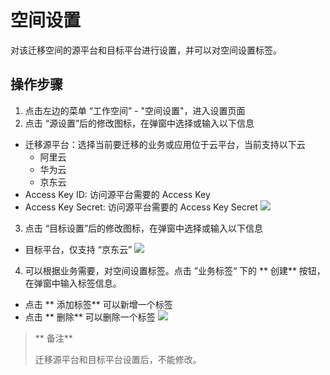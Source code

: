 # 空间设置
对该迁移空间的源平台和目标平台进行设置，并可以对空间设置标签。

## 操作步骤
1. 点击左边的菜单 “工作空间” - "空间设置"，进入设置页面
2. 点击 “源设置”后的修改图标，在弹窗中选择或输入以下信息
  - 迁移源平台：选择当前要迁移的业务或应用位于云平台，当前支持以下云
    - 阿里云
    - 华为云
    - 京东云
  - Access Key ID: 访问源平台需要的 Access Key
  - Access Key Secret: 访问源平台需要的 Access Key Secret
  ![](../../../../../image/AMC/space-admin-1.png)

3. 点击 “目标设置”后的修改图标，在弹窗中选择或输入以下信息
  - 目标平台，仅支持 “京东云”
  ![](../../../../../image/AMC/space-admin-2.png)

4. 可以根据业务需要，对空间设置标签。点击 ”业务标签“ 下的 ** 创建** 按钮，在弹窗中输入标签信息。
  - 点击 ** 添加标签** 可以新增一个标签
  - 点击 ** 删除** 可以删除一个标签
  ![](../../../../../image/AMC/space-admin-3.png)

> ** 备注**
>  
> 迁移源平台和目标平台设置后，不能修改。